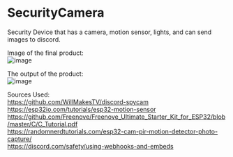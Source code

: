 # SecurityCamera
Security Device that has a camera, motion sensor, lights, and can send images to discord.

Image of the final product:\
![image](https://github.com/user-attachments/assets/ff436475-d89a-4570-96dd-cbc57aaa8566)

The output of the product:\
![image](https://github.com/user-attachments/assets/b5b4e8d7-57a3-41bf-83fc-8e77a6e47a02)

Sources Used:\
https://github.com/WillMakesTV/discord-spycam \
https://esp32io.com/tutorials/esp32-motion-sensor \
https://github.com/Freenove/Freenove_Ultimate_Starter_Kit_for_ESP32/blob/master/C/C_Tutorial.pdf \
https://randomnerdtutorials.com/esp32-cam-pir-motion-detector-photo-capture/ \
https://discord.com/safety/using-webhooks-and-embeds
